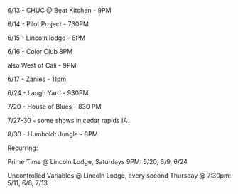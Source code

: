 6/13 - CHUC @ Beat Kitchen - 9PM

6/14 - Pilot Project - 730PM

6/15 - Lincoln lodge - 8PM

6/16 - Color Club 8PM
 
also West of Cali - 9PM

6/17 - Zanies - 11pm

6/24 - Laugh Yard - 930PM

7/20 - House of Blues - 830 PM

7/27-30 - some shows in cedar rapids IA

8/30 - Humboldt Jungle - 8PM

Recurring:

Prime Time @ Lincoln Lodge, Saturdays 9PM: 5/20, 6/9, 6/24

Uncontrolled Variables @ Lincoln Lodge, every second Thursday @ 7:30pm: 5/11, 6/8, 7/13


